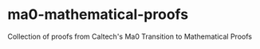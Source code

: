 # ma0-mathematical-proofs
Collection of proofs from Caltech's Ma0 Transition to Mathematical Proofs
